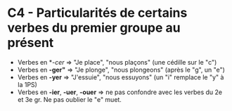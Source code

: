 # C4 - Particularités de certains verbes du premier groupe au présent

* Verbes en **-cer* => "Je place", "nous plaçons" (une cédille sur le "c")
* Verbes en **-ger"** => "Je plonge", "nous plongeons" (après le "g", un "e")
* Verbes en **-yer** => "J'essuie", "nous essuyons" (un "i" remplace le "y" à la 1PS)
* Verbes en **-ier**, **-uer**, **-ouer** => ne pas confondre avec les verbes du 2e et 3e gr. Ne pas oublier le "e" muet.